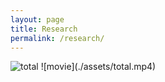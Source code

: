 ```yaml
---
layout: page
title: Research
permalink: /research/
---
```


<!-- Reserach -->

<img src="http://alecontri.github.io/assets/total.mp4" alt="total" />
![movie](./assets/total.mp4)
